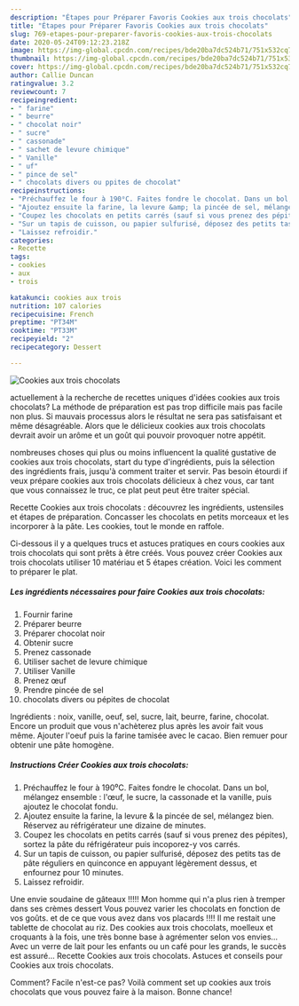 ```yaml
---
description: "Étapes pour Préparer Favoris Cookies aux trois chocolats"
title: "Étapes pour Préparer Favoris Cookies aux trois chocolats"
slug: 769-etapes-pour-preparer-favoris-cookies-aux-trois-chocolats
date: 2020-05-24T09:12:23.218Z
image: https://img-global.cpcdn.com/recipes/bde20ba7dc524b71/751x532cq70/cookies-aux-trois-chocolats-photo-principale-de-la-recette.jpg
thumbnail: https://img-global.cpcdn.com/recipes/bde20ba7dc524b71/751x532cq70/cookies-aux-trois-chocolats-photo-principale-de-la-recette.jpg
cover: https://img-global.cpcdn.com/recipes/bde20ba7dc524b71/751x532cq70/cookies-aux-trois-chocolats-photo-principale-de-la-recette.jpg
author: Callie Duncan
ratingvalue: 3.2
reviewcount: 7
recipeingredient:
- " farine"
- " beurre"
- " chocolat noir"
- " sucre"
- " cassonade"
- " sachet de levure chimique"
- " Vanille"
- " uf"
- " pince de sel"
- " chocolats divers ou ppites de chocolat"
recipeinstructions:
- "Préchauffez le four à 190⁰C. Faites fondre le chocolat. Dans un bol, mélangez ensemble : l&#39;œuf, le sucre, la cassonade et la vanille, puis ajoutez le chocolat fondu."
- "Ajoutez ensuite la farine, la levure &amp; la pincée de sel, mélangez bien. Réservez au réfrigérateur une dizaine de minutes."
- "Coupez les chocolats en petits carrés (sauf si vous prenez des pépites), sortez la pâte du réfrigérateur puis incoporez-y vos carrés."
- "Sur un tapis de cuisson, ou papier sulfurisé, déposez des petits tas de pâte réguliers en quinconce en appuyant légèrement dessus, et enfournez pour 10 minutes."
- "Laissez refroidir."
categories:
- Recette
tags:
- cookies
- aux
- trois

katakunci: cookies aux trois 
nutrition: 107 calories
recipecuisine: French
preptime: "PT34M"
cooktime: "PT33M"
recipeyield: "2"
recipecategory: Dessert

---
```



![Cookies aux trois chocolats](https://img-global.cpcdn.com/recipes/bde20ba7dc524b71/751x532cq70/cookies-aux-trois-chocolats-photo-principale-de-la-recette.jpg)

actuellement à la recherche de recettes uniques d'idées cookies aux trois chocolats? La méthode de préparation est pas trop difficile mais pas facile non plus. Si mauvais processus alors le résultat ne sera pas satisfaisant et même désagréable. Alors que le délicieux cookies aux trois chocolats devrait avoir un arôme et un goût qui pouvoir provoquer notre appétit.

nombreuses choses qui plus ou moins influencent la qualité gustative de cookies aux trois chocolats, start du type d'ingrédients, puis la sélection des ingrédients frais, jusqu'à comment traiter et servir. Pas besoin étourdi if veux prépare cookies aux trois chocolats délicieux à chez vous, car tant que vous connaissez le truc, ce plat peut peut être traiter spécial.

Recette Cookies aux trois chocolats : découvrez les ingrédients, ustensiles et étapes de préparation. Concasser les chocolats en petits morceaux et les incorporer à la pâte. Les cookies, tout le monde en raffole.


Ci-dessous il y a quelques trucs et astuces pratiques en cours cookies aux trois chocolats qui sont prêts à être créés. Vous pouvez créer Cookies aux trois chocolats utiliser 10 matériau et 5 étapes création. Voici les comment to préparer le plat.

<!--inarticleads1-->

##### Les ingrédients nécessaires pour faire Cookies aux trois chocolats:

1. Fournir  farine
1. Préparer  beurre
1. Préparer  chocolat noir
1. Obtenir  sucre
1. Prenez  cassonade
1. Utiliser  sachet de levure chimique
1. Utiliser  Vanille
1. Prenez  œuf
1. Prendre  pincée de sel
1.   chocolats divers ou pépites de chocolat


Ingrédients : noix, vanille, oeuf, sel, sucre, lait, beurre, farine, chocolat. Encore un produit que vous n&#39;achèterez plus après les avoir fait vous même. Ajouter l&#39;oeuf puis la farine tamisée avec le cacao. Bien remuer pour obtenir une pâte homogène. 

<!--inarticleads2-->

##### Instructions Créer Cookies aux trois chocolats:

1. Préchauffez le four à 190⁰C. Faites fondre le chocolat. Dans un bol, mélangez ensemble : l&#39;œuf, le sucre, la cassonade et la vanille, puis ajoutez le chocolat fondu.
1. Ajoutez ensuite la farine, la levure &amp; la pincée de sel, mélangez bien. Réservez au réfrigérateur une dizaine de minutes.
1. Coupez les chocolats en petits carrés (sauf si vous prenez des pépites), sortez la pâte du réfrigérateur puis incoporez-y vos carrés.
1. Sur un tapis de cuisson, ou papier sulfurisé, déposez des petits tas de pâte réguliers en quinconce en appuyant légèrement dessus, et enfournez pour 10 minutes.
1. Laissez refroidir.


Une envie soudaine de gâteaux !!!!! Mon homme qui n&#39;a plus rien à tremper dans ses crèmes dessert Vous pouvez varier les chocolats en fonction de vos goûts. et de ce que vous avez dans vos placards !!!! Il me restait une tablette de chocolat au riz. Des cookies aux trois chocolats, moelleux et croquants à la fois, une très bonne base à agrémenter selon vos envies… Avec un verre de lait pour les enfants ou un café pour les grands, le succès est assuré… Recette Cookies aux trois chocolats. Astuces et conseils pour Cookies aux trois chocolats. 


Comment? Facile n'est-ce pas? Voilà comment set up cookies aux trois chocolats que vous pouvez faire à la maison. Bonne chance!
